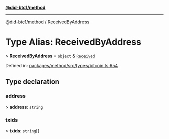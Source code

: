 [**@did-btc1/method**](../README.md)

***

[@did-btc1/method](../globals.md) / ReceivedByAddress

# Type Alias: ReceivedByAddress

&gt; **ReceivedByAddress** = `object` & [`Received`](Received.md)

Defined in: [packages/method/src/types/bitcoin.ts:654](https://github.com/dcdpr/did-btc1-js/blob/4ab6f9915d95beed9bc633644c9db1539395f512/packages/method/src/types/bitcoin.ts#L654)

## Type declaration

### address

&gt; **address**: `string`

### txids

&gt; **txids**: `string`[]

